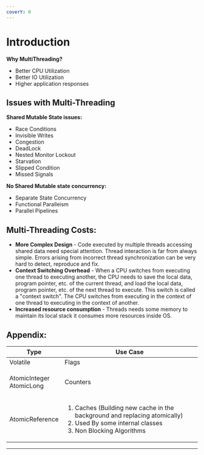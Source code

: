 ```yaml
---
coverY: 0
---
```


# Introduction

**Why MultiThreading?**&#x20;

* Better CPU Utilization
* Better IO Utilization
* Higher application responses

## Issues with Multi-Threading

**Shared Mutable State issues:**

* Race Conditions
* Invisible Writes
* Congestion
* DeadLock
* Nested Monitor Lockout
* Starvation
* Slipped Condition
* Missed Signals

**No Shared Mutable state concurrency:**

* Separate State Concurrency
* Functional Paralleism
* Parallel Pipelines

## **Multi-Threading Costs:**

* **More Complex Design** - Code executed by multiple threads accessing shared data need special attention. Thread interaction is far from always simple. Errors arising from incorrect thread synchronization can be very hard to detect, reproduce and fix.
* **Context Switching Overhead** - When a CPU switches from executing one thread to executing another, the CPU needs to save the local data, program pointer, etc. of the current thread, and load the local data, program pointer, etc. of the next thread to execute. This switch is called a "context switch". The CPU switches from executing in the context of one thread to executing in the context of another.
* **Increased resource consumption** - Threads needs some memory to maintain its local stack it consumes more resources inside OS. &#x20;

## **Appendix:**

| Type                               | Use Case                                                                                                                                                       |
| ---------------------------------- | -------------------------------------------------------------------------------------------------------------------------------------------------------------- |
| Volatile                           | Flags                                                                                                                                                          |
| <p>AtomicInteger<br>AtomicLong</p> | Counters                                                                                                                                                       |
| AtomicReference                    | <ol><li>Caches (Building new cache in the background and replacing atomically)</li><li>Used By some internal classes</li><li>Non Blocking Algorithms</li></ol> |





****
